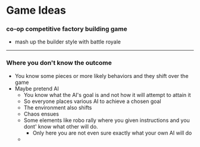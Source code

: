 # Game Ideas
### co-op competitive factory building game
  - mash up the builder style with battle royale

---

### Where you don't know the outcome

- You know some pieces or more likely behaviors and they shift over the game
- Maybe pretend AI
  - You know what the AI's goal is and not how it will attempt to attain it
  - So everyone places various AI to achieve a chosen goal
  - The environment also shifts
  - Chaos ensues
  - Some elements like robo rally where you given instructions and you dont' know what other will do.
    - Only here you are not even sure exactly what your own AI will do
  - 